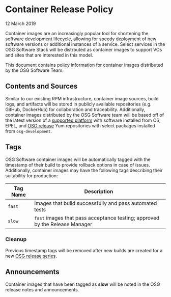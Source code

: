 Container Release Policy
========================

12 March 2019

Container images are an increasingly popular tool for shortening the software development lifecycle, allowing for speedy
deployment of new software versions or additional instances of a service.
Select services in the OSG Software Stack will be distrbuted as container images to support VOs and sites that are
interested in this model.

This document contains policy information for container images distributed by the OSG Software Team.

Contents and Sources
--------------------

Similar to our existing RPM infrastructure, container image sources, build logs, and artifacts will be stored in
publicly available repositories (e.g. GitHub, DockerHub) for collaboration and traceability.
Additionally, container images distributed by the OSG Software team will be based off of the latest version of a 
[supported platform](https://opensciencegrid.org/docs/release/supported_platforms/) with software installed from OS,
EPEL, and [OSG release](/policy/software-releases#yum-repositories) Yum repositories with select packages installed from
`osg-development`.

Tags
----

OSG Software container images will be automatically tagged with the timestamp of their build to provide rollback options
in case of issues.
Additionally, container images may have the following tags describing their suitability for production:

| Tag Name | Description                                                                 |
|----------|-----------------------------------------------------------------------------|
| `fast`   | Images that build successfully and pass automated tests                     |
| `slow`   | `fast` images that pass acceptance testing; approved by the Release Manager |


### Cleanup  ###

Previous timestamp tags will be removed after new builds are created for a new
[OSG release series](/policy/release-series).

Announcements
-------------

Container images that have been tagged as **slow** will be noted in the OSG release notes and announcements.
